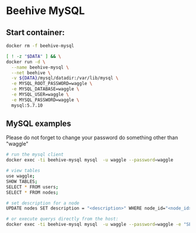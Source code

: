 

# Beehive MySQL


## Start container:

```bash
docker rm -f beehive-mysql

[ ! -z "$DATA" ] && \
docker run -d \
  --name beehive-mysql \
  --net beehive \
  -v ${DATA}/mysql/datadir:/var/lib/mysql \
  -e MYSQL_ROOT_PASSWORD=waggle \
  -e MYSQL_DATABASE=waggle \
  -e MYSQL_USER=waggle \
  -e MYSQL_PASSWORD=waggle \
  mysql:5.7.10
```

## MySQL examples

Please do not forget to change your password do something other than "waggle"

```bash
# run the mysql client
docker exec -ti beehive-mysql mysql  -u waggle --password=waggle

# view tables
use waggle;
SHOW TABLES;
SELECT * FROM users;
SELECT * FROM nodes;

# set description for a node
UPDATE nodes SET description = "<description>" WHERE node_id="<node_id>";

# or execute querys directly from the host:
docker exec -ti beehive-mysql mysql  -u waggle --password=waggle -e "SELECT * FROM nodes;"

```

